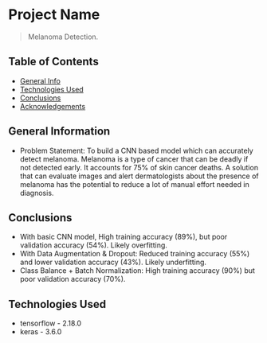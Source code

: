 # Project Name
> Melanoma Detection.


## Table of Contents
* [General Info](#general-information)
* [Technologies Used](#technologies-used)
* [Conclusions](#conclusions)
* [Acknowledgements](#acknowledgements)


## General Information
- Problem Statement: To build a CNN based model which can accurately detect melanoma. Melanoma is a type of cancer that can be deadly if not detected early. 
  It accounts for 75% of skin cancer deaths. A solution that can evaluate images and alert dermatologists about the presence of melanoma has the potential 
  to reduce a lot of manual effort needed in diagnosis.

## Conclusions
- With basic CNN model, High training accuracy (89%), but poor validation accuracy (54%). Likely overfitting.
- With Data Augmentation & Dropout: Reduced training accuracy (55%) and lower validation accuracy (43%). Likely underfitting.
- Class Balance + Batch Normalization: High training accuracy (90%) but poor validation accuracy (70%).

## Technologies Used
- tensorflow - 2.18.0
- keras - 3.6.0
